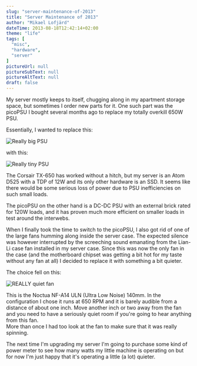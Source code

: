 ```yaml
---
slug: "server-maintenance-of-2013"
title: "Server Maintenance of 2013"
author: "Mikael Lofjärd"
dateTime: 2013-08-18T12:42:14+02:00
theme: "life"
tags: [
  "misc",
  "hardware",
  "server"
]
pictureUrl: null
pictureSubText: null
pictureAltText: null
draft: false
---
```

My server mostly keeps to itself, chugging along in my apartment storage space, but sometimes I order new parts for it. One such part was the picoPSU I bought several months ago to replace my totally overkill 650W PSU.

Essentially, I wanted to replace this:

![Really big PSU](/img/upload/36848b40-cda9-4d89-b43b-7bc008126874.jpg)

with this:

![Really tiny PSU](/img/upload/80e008fd-c6cf-4dc2-a8be-dc9bb1eea0ac.jpg)

The Corsair TX-650 has worked without a hitch, but my server is an Atom D525 with a TDP of 12W and its only other hardware is an SSD. It seems like there would be some serious loss of power due to PSU inefficiencies on such small loads.

The picoPSU on the other hand is a DC-DC PSU with an external brick rated for 120W loads, and it has proven much more efficient on smaller loads in test around the interwebs.

When I finally took the time to switch to the picoPSU, I also got rid of one of the large fans humming along inside the server case. The expected silence was however interrupted  by the screeching sound emanating from the Lian-Li case fan installed in my server case. Since this was now the only fan in the case (and the motherboard chipset was getting a bit hot for my taste without any fan at all) I decided to replace it with something a bit quieter.

The choice fell on this:

![REALLY quiet fan](/img/upload/64e9a94b-ec1b-47f4-a613-625387ed095d.jpg)

This is the Noctua NF-A14 ULN (Ultra Low Noise) 140mm. In the configuration I chose it runs at 650 RPM and it is barely audible from a distance of about one inch. Move another inch or two away from the fan and you need to have a seriously quiet room if you're going to hear anything from this fan.  
More than once I had too look at the fan to make sure that it was really spinning.

The next time I'm upgrading my server I'm going to purchase some kind of power meter to see how many watts my little machine is operating on but for now I'm just happy that it's operating a little (a lot) quieter.
